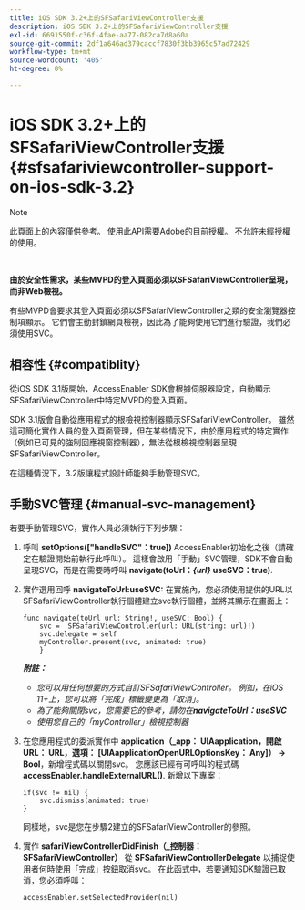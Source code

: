 ```yaml
---
title: iOS SDK 3.2+上的SFSafariViewController支援
description: iOS SDK 3.2+上的SFSafariViewController支援
exl-id: 6691550f-c36f-4fae-aa77-082ca7d8a60a
source-git-commit: 2df1a646ad379caccf7830f3bb3965c57ad72429
workflow-type: tm+mt
source-wordcount: '405'
ht-degree: 0%

---
```


# iOS SDK 3.2+上的SFSafariViewController支援 {#sfsafariviewcontroller-support-on-ios-sdk-3.2}

>[!NOTE]
>
>此頁面上的內容僅供參考。 使用此API需要Adobe的目前授權。 不允許未經授權的使用。

</br>


**由於安全性需求，某些MVPD的登入頁面必須以SFSafariViewController呈現，而非Web檢視。**

有些MVPD會要求其登入頁面必須以SFSafariViewController之類的安全瀏覽器控制項顯示。 它們會主動封鎖網頁檢視，因此為了能夠使用它們進行驗證，我們必須使用SVC。

## 相容性 {#compatiblity}

從iOS SDK 3.1版開始，AccessEnabler SDK會根據伺服器設定，自動顯示SFSafariViewController中特定MVPD的登入頁面。

SDK 3.1版會自動從應用程式的根檢視控制器顯示SFSafariViewController。 雖然這可簡化實作人員的登入頁面管理，但在某些情況下，由於應用程式的特定實作（例如已可見的強制回應視窗控制器），無法從根檢視控制器呈現SFSafariViewController。

在這種情況下，3.2版讓程式設計師能夠手動管理SVC。

## 手動SVC管理 {#manual-svc-management}

若要手動管理SVC，實作人員必須執行下列步驟：


1. 呼叫 **setOptions([&quot;handleSVC&quot;：true])** AccessEnabler初始化之後（請確定在驗證開始前執行此呼叫）。 這樣會啟用「手動」SVC管理，SDK不會自動呈現SVC，而是在需要時呼叫 **navigate(toUrl：*{url}* useSVC：true)**.

1. 實作選用回呼 **navigateToUrl:useSVC:** 在實施內，您必須使用提供的URL以SFSafariViewController執行個體建立svc執行個體，並將其顯示在畫面上：

   ```obj-c
   func navigate(toUrl url: String!, useSVC: Bool) {
       svc =  SFSafariViewController(url: URL(string: url)!)
       svc.delegate = self
       myController.present(svc, animated: true)
       }
   ```

   ***附註：***

   - *您可以用任何想要的方式自訂SFSafariViewController。 例如，在iOS 11+上，您可以將「完成」標籤變更為「取消」。*
   - *為了能夠關閉svc，您需要它的參考，請勿在&#x200B;**navigateToUrl：useSVC***
   - *使用您自己的「myController」檢視控制器*


1. 在您應用程式的委派實作中 **application（\_app： UIAapplication，開啟URL： URL，選項： \[UIAapplicationOpenURLOptionsKey： Any\]） -\> Bool**，新增程式碼以關閉svc。 您應該已經有可呼叫的程式碼 **accessEnabler.handleExternalURL()**. 新增以下專案：

   ```obj-c
   if(svc != nil) {
       svc.dismiss(animated: true)
   }
   ```

   同樣地，svc是您在步驟2建立的SFSafariViewController的參照。


1. 實作 **safariViewControllerDidFinish（\_控制器： SFSafariViewController）** 從 **SFSafariViewControllerDelegate** 以捕捉使用者何時使用「完成」按鈕取消svc。 在此函式中，若要通知SDK驗證已取消，您必須呼叫：

   ```obj-c
   accessEnabler.setSelectedProvider(nil)
   ```
